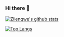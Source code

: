 ### Hi there 👋

[![Zlienqwe's github stats](https://github-readme-stats.vercel.app/api?username=Zlienqwe&hide=contribs,prs&show_icons=true&theme=radical)]()

[![Top Langs](https://github-readme-stats.vercel.app/api/top-langs/?username=Zlienqwe&layout=compact&show_icons=true&theme=radical)]()

<!--
**zlienqwe/zlienqwe** is a ✨ _special_ ✨ repository because its `README.md` (this file) appears on your GitHub profile.

Here are some ideas to get you started:

- 🔭 I’m currently working on ...
- 🌱 I’m currently learning ...
- 👯 I’m looking to collaborate on ...
- 🤔 I’m looking for help with ...
- 💬 Ask me about ...
- 📫 How to reach me: ...
- 😄 Pronouns: ...
- ⚡ Fun fact: ...
-->
